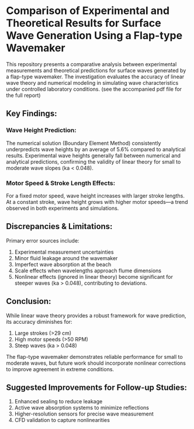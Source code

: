 # Comparison of Experimental and Theoretical Results for Surface Wave Generation Using a Flap-type Wavemaker
This repository presents a comparative analysis between experimental measurements and theoretical predictions for surface waves generated by a flap-type wavemaker. The investigation evaluates the accuracy of linear wave theory and numerical modeling in simulating wave characteristics under controlled laboratory conditions. (see the accompanied pdf file for the full report)

## Key Findings:
### Wave Height Prediction:
The numerical solution (Boundary Element Method) consistently underpredicts wave heights by an average of 5.6% compared to analytical results.
Experimental wave heights generally fall between numerical and analytical predictions, confirming the validity of linear theory for small to moderate wave slopes (ka < 0.048).

### Motor Speed & Stroke Length Effects:
For a fixed motor speed, wave height increases with larger stroke lengths.  
At a constant stroke, wave height grows with higher motor speeds—a trend observed in both experiments and simulations.

## Discrepancies & Limitations:
Primary error sources include:  
1. Experimental measurement uncertainties
2. Minor fluid leakage around the wavemaker
3. Imperfect wave absorption at the beach
4. Scale effects when wavelengths approach flume dimensions
5. Nonlinear effects (ignored in linear theory) become significant for steeper waves (ka > 0.048), contributing to deviations.

## Conclusion:
While linear wave theory provides a robust framework for wave prediction, its accuracy diminishes for:
1. Large strokes (>29 cm)
2. High motor speeds (>50 RPM)
3. Steep waves (ka > 0.048)

The flap-type wavemaker demonstrates reliable performance for small to moderate waves, but future work should incorporate nonlinear corrections to improve agreement in extreme conditions.

## Suggested Improvements for Follow-up Studies:
1. Enhanced sealing to reduce leakage  
2. Active wave absorption systems to minimize reflections
3. Higher-resolution sensors for precise wave measurement
4. CFD validation to capture nonlinearities
